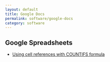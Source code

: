 ```yaml
---
layout: default
title: Google Docs
permalink: software/google-docs
category: software
---
```


Google Spreadsheets
-------------------

+   [Using cell references with COUNTIFS formula](https://webapps.stackexchange.com/questions/57669/using-cell-reference-with-countifs-formula)
